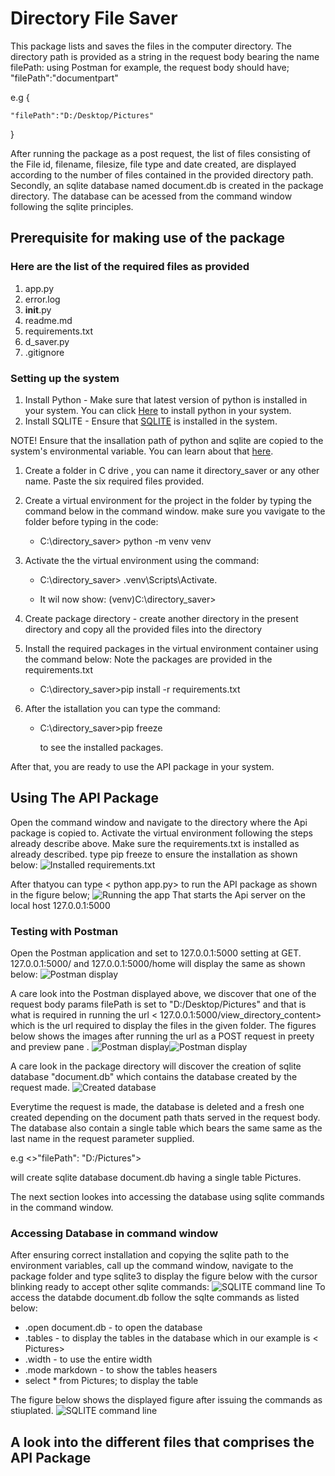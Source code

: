 # Directory File Saver
This package lists and saves the files in the computer directory. The directory path is provided as a string in the request body bearing the name filePath: using Postman for example, the request body should have; "filePath":"documentpart"

e.g {

    "filePath":"D:/Desktop/Pictures"
} 

After running the package as a post request, the list of files consisting of the File id, filename, filesize, file type and date created, are displayed according to the number of files contained in the provided directory path. Secondly, an sqlite database named document.db is created in the package directory. The database can be acessed from the command window following the sqlite principles.
## Prerequisite for making use of the package
### Here are the list of the required files as provided
1. app.py
2. error.log
3. __init__.py
4. readme.md
5. requirements.txt
6. d_saver.py
1. .gitignore
### Setting up the system
1. Install Python - Make sure that latest version of python is installed in your system. You can click [Here](https://www.python.org/downloads/) to install python in your system.
1. Install SQLITE - Ensure that [SQLITE](https://www.mysql.com/downloads/ "Click to download MYSQL") is installed in the system. 

NOTE! Ensure that the insallation path of python and sqlite  are copied to the system's environmental variable. You can learn about that [here](https://www3.ntu.edu.sg/home/ehchua/programming/howto/Environment_Variables.html).

1. Create a folder in C drive , you can name it directory_saver or any other name. Paste the six required files provided.
1. Create a virtual environment for the project in the folder by typing the command below in the command window. make sure you vavigate to the folder before typing in the code:
    * C:\directory_saver> python -m venv venv
1. Activate the the virtual environment using the command:
    * C:\directory_saver> .venv\Scripts\Activate.

    * It wil now show: (venv)C:\directory_saver>
1. Create package directory - create another directory in the present directory and copy all the provided files into the directory
1. Install the required packages in the virtual environment container using the  command below: Note the packages are provided in the requirements.txt
    * C:\directory_saver>pip install -r requirements.txt
1. After the istallation you can type the command:

    * C:\directory_saver>pip freeze

        to see the installed packages.

After that, you are ready to use the API package in your system.
## Using The API Package
Open the command window and navigate to the directory where the Api package is copied to. Activate the virtual environment following the steps already describe above. Make sure the requirements.txt is installed as already described. type pip freeze to ensure the installation as shown below:
![Installed requirements.txt](images\pip_freeze.png)

After thatyou can type < python app.py> to run the API package as shown in the figure below;
![Running the app](images\apprun.png)
That starts the Api server on the local host 127.0.0.1:5000

### Testing with Postman
Open the Postman application and set to 127.0.0.1:5000 setting at GET. 127.0.0.1:5000/ and 127.0.0.1:5000/home will display the same as shown below: ![Postman display](relative%20images\post1.png)

A care look into the Postman displayed above, we discover that one of the request body params filePath is set to "D:/Desktop/Pictures" and that is what is required in running the url < 127.0.0.1:5000/view_directory_content>
which is the url required to display the files in the given folder.
The figures below shows the images after running the url as a POST request in preety and preview pane . ![Postman display](images\post2.png)![Postman display](images\post3.png)

A care look in the package directory will discover the creation of sqlite database "document.db" which contains the database created by the request made.
![Created database](images\post4.png)

 Everytime the request is made, the database is deleted and a fresh one created depending on the document path thats served in the request body. The database also contain a single table which bears the same same as the last name in the request parameter supplied. 

e.g <>"filePath": "D:/Pictures">

will create sqlite database document.db having a single table Pictures.

The next section lookes into accessing the database using sqlite commands in the command window.
### Accessing Database in command window
After ensuring correct installation and copying the sqlite path to the environment variables, call up the command window, navigate to the package folder and type sqlite3 to display the figure below with the cursor blinking ready to accept other sqlite commands: ![SQLITE command line](images\post5.png)
To access the databde document.db follow the sqlte commands as listed below:
* .open document.db - to open the database
* .tables - to display the tables in the database which in our example is < Pictures>
* .width - to use the entire width
* .mode markdown - to show the tables heasers
* select * from Pictures; to display the table 

The figure below shows the displayed figure after issuing the commands as stiuplated.
![SQLITE command line](.\images\post6.png)
## A look into the different files that comprises the API Package

